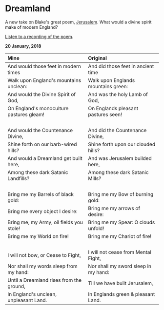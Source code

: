 # Dreamland

A new take on Blake's great poem, [Jerusalem](https://www.poetryfoundation.org/poems/54684/jerusalem-and-did-those-feet-in-ancient-time). What would a divine spirit make of modern England?

[Listen to a recording of the poem](/assets/audio/Dreamland.wav).

**20 January, 2018**

**Mine**|**Original**
:-------|:-----------
And would those feet in modern times | And did those feet in ancient time
Walk upon England's mountains unclean: | Walk upon Englands mountains green:
And would the Divine Spirit of God, |  And was the holy Lamb of God,
On England's monoculture pastures gleam! | On Englands pleasant pastures seen!
&nbsp; | &nbsp;
And would the Countenance Divine, | And did the Countenance Divine,
Shine forth on our barb-wired hills? | Shine forth upon our clouded hills?
And would a Dreamland get built here, | And was Jerusalem builded here,
Among these dark Satanic Landfills? | Among these dark Satanic Mills?
 &nbsp; | &nbsp;
Bring me my Barrels of black gold: | Bring me my Bow of burning gold:
Bring me every object I desire: | Bring me my arrows of desire:
Bring me, my Army, oil fields you stole! | Bring me my Spear: O clouds unfold!
Bring me my World on fire! | Bring me my Chariot of fire!
&nbsp; | &nbsp;
I will not bow, or Cease to Fight, | I will not cease from Mental Fight,
Nor shall my words sleep from my hand: | Nor shall my sword sleep in my hand:
Until a Dreamland rises from the ground, | Till we have built Jerusalem,
In England's unclean, unpleasant Land. | In Englands green & pleasant Land.
